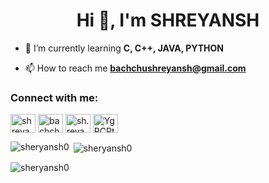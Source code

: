 <h1 align="center">Hi 👋, I'm SHREYANSH</h1>


- 🌱 I’m currently learning **C, C++, JAVA, PYTHON**

- 📫 How to reach me **bachchushreyansh@gmail.com**

<h3 align="left">Connect with me:</h3>
<p align="left">
<a href="https://twitter.com/shreyansh_25" target="blank"><img align="center" src="https://raw.githubusercontent.com/rahuldkjain/github-profile-readme-generator/master/src/images/icons/Social/twitter.svg" alt="shreyansh_25" height="30" width="40" /></a>
<a href="https://linkedin.com/in/bachchu shreyansh" target="blank"><img align="center" src="https://raw.githubusercontent.com/rahuldkjain/github-profile-readme-generator/master/src/images/icons/Social/linked-in-alt.svg" alt="bachchu shreyansh" height="30" width="40" /></a>
<a href="https://instagram.com/sh.reya.nsh" target="blank"><img align="center" src="https://raw.githubusercontent.com/rahuldkjain/github-profile-readme-generator/master/src/images/icons/Social/instagram.svg" alt="sh.reya.nsh" height="30" width="40" /></a>
<a href="https://discord.gg/YgRCPtkXgQ" target="blank"><img align="center" src="https://raw.githubusercontent.com/rahuldkjain/github-profile-readme-generator/master/src/images/icons/Social/discord.svg" alt="YgRCPtkXgQ" height="30" width="40" /></a>
</p>

<p><img align="left" src="https://github-readme-stats.vercel.app/api/top-langs?username=sheryansh0&show_icons=true&locale=en&layout=compact" alt="sheryansh0" /></p>

<p>&nbsp;<img align="center" src="https://github-readme-stats.vercel.app/api?username=sheryansh0&show_icons=true&locale=en" alt="sheryansh0" /></p>

<p><img align="center" src="https://github-readme-streak-stats.herokuapp.com/?user=sheryansh0&" alt="sheryansh0" /></p>
